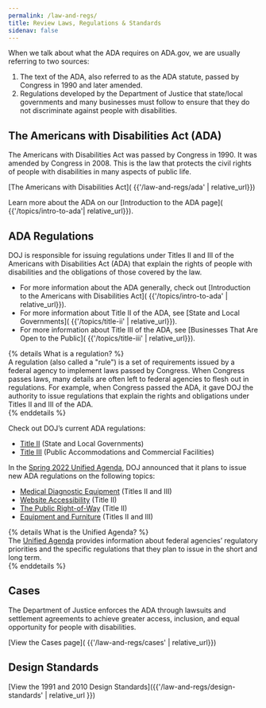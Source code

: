 ```yaml
---
permalink: /law-and-regs/
title: Review Laws, Regulations & Standards
sidenav: false
---
```


When we talk about what the ADA requires on ADA.gov, we are usually referring to two sources:

1. The text of the ADA, also referred to as the ADA statute, passed by Congress in
1990 and later amended.
2. Regulations developed by the Department of Justice that state/local governments
and many businesses must follow to ensure that they do not discriminate against
people with disabilities.

## The Americans with Disabilities Act (ADA)

The Americans with Disabilities Act was passed by Congress in 1990. It was amended
by Congress in 2008. This is the law that protects the civil rights of people with
disabilities in many aspects of public life.

[The Americans with Disabilities Act]( {{'/law-and-regs/ada' | relative_url}})

Learn more about the ADA on our [Introduction to the ADA page]( {{'/topics/intro-to-ada'| relative_url}}).

## ADA Regulations  

DOJ is responsible for issuing regulations under Titles II and III of the Americans with Disabilities Act (ADA) that explain the rights of people with disabilities and the obligations of those covered by the law.  

- For more information about the ADA generally, check out [Introduction to the Americans with Disabilities Act]( {{'/topics/intro-to-ada' | relative_url}}).  
- For more information about Title II of the ADA, see [State and Local Governments]( {{'/topics/title-ii' | relative_url}}).  
- For more information about Title III of the ADA, see [Businesses That Are Open to the Public]( {{'/topics/title-iii' | relative_url}}).  

{% details What is a regulation? %}  
A regulation (also called a "rule") is a set of requirements issued by a federal agency to implement laws passed by Congress.  When Congress passes laws, many details are often left to federal agencies to flesh out in regulations.  For example, when Congress passed the ADA, it gave DOJ the authority to issue regulations that explain the rights and obligations under Titles II and III of the ADA.  
{% enddetails %}  

Check out DOJ’s current ADA regulations:

- [Title II](https://www.ada.gov/regs2010/titleII_2010/title_ii_primer.html) (State and Local Governments)  
- [Title III](https://www.ada.gov/regs2010/titleIII_2010/titleIII_2010_regulations.htm) (Public Accommodations and Commercial Facilities)  

In the [Spring 2022 Unified Agenda](https://www.reginfo.gov/public/do/eAgendaMain), DOJ announced that it plans to issue new ADA regulations on the following topics:  

- [Medical Diagnostic Equipment](https://www.reginfo.gov/public/do/eAgendaViewRule?pubId=202204&RIN=1190-AA78) (Titles II and III)  
- [Website Accessibility](https://www.reginfo.gov/public/do/eAgendaViewRule?pubId=202204&RIN=1190-AA79) (Title II)  
- [The Public Right-of-Way](https://www.reginfo.gov/public/do/eAgendaViewRule?pubId=202204&RIN=1190-AA77) (Title II)  
- [Equipment and Furniture](https://www.reginfo.gov/public/do/eAgendaViewRule?pubId=202204&RIN=1190-AA76) (Titles II and III)  

{% details What is the Unified Agenda? %}  
The [Unified Agenda](https://www.reginfo.gov/public/jsp/eAgenda/UA_About.myjsp) provides information about federal agencies’ regulatory priorities and the specific regulations that they plan to issue in the short and long term.  
{% enddetails %}  

## Cases

The Department of Justice enforces the ADA through lawsuits and settlement agreements to achieve greater access, inclusion, and equal opportunity for people with disabilities.

[View the Cases page]( {{'/law-and-regs/cases' | relative_url}})

## Design Standards

[View the 1991 and 2010 Design Standards]({{'/law-and-regs/design-standards' | relative_url }})
